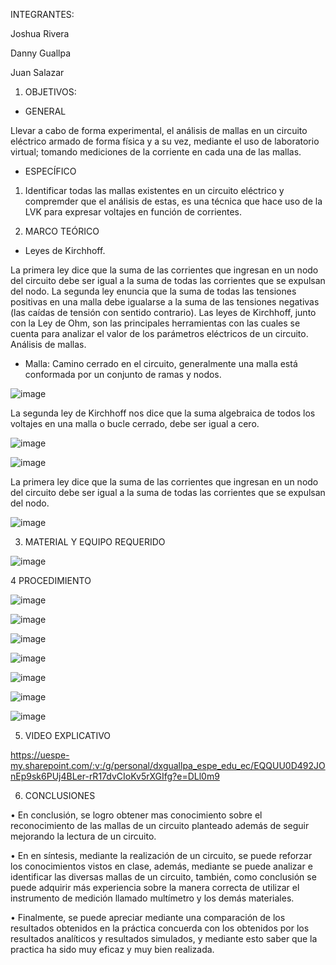 INTEGRANTES:

Joshua Rivera

Danny Guallpa

Juan Salazar

  1. OBJETIVOS:
  
  * GENERAL
  
  Llevar a cabo de forma experimental, el análisis de mallas en un circuito eléctrico armado de forma física y a su vez, mediante el uso de laboratorio virtual; tomando mediciones de la corriente en cada una de las mallas.
  
  * ESPECÍFICO

  1. Identificar todas las mallas existentes en un circuito eléctrico y compremder que el análisis de estas, es una técnica que hace uso de la LVK para expresar voltajes en función de corrientes.

  2. MARCO TEÓRICO

  * Leyes de Kirchhoff.

La primera ley dice que la suma de las corrientes que ingresan en un nodo del circuito debe ser igual a la suma de todas las corrientes que se expulsan del nodo.
La segunda ley enuncia que la suma de todas las tensiones positivas en una malla debe igualarse a la suma de las tensiones negativas (las caídas de tensión con sentido contrario). 
Las leyes de Kirchhoff, junto con la Ley de Ohm, son las principales herramientas con las cuales se cuenta para analizar el valor de los parámetros eléctricos de un circuito.
Análisis de mallas.

  * Malla: Camino cerrado en el circuito, generalmente una malla está conformada por un conjunto de ramas y nodos.

  ![image](https://user-images.githubusercontent.com/116693260/202731008-b740c063-ac0d-4715-ae46-023c0fbb7481.png)
  
  La segunda ley de Kirchhoff nos dice que la suma algebraica de todos los voltajes en una malla o bucle cerrado, debe ser igual a cero.
  
  ![image](https://user-images.githubusercontent.com/116693260/202731078-12125c6a-dc8f-4714-ab3f-225eb21497e9.png)

  ![image](https://user-images.githubusercontent.com/116693260/202731270-5cea1e99-90ae-43be-a11e-a39b9ec18650.png)

  La primera ley dice que la suma de las corrientes que ingresan en un nodo del circuito debe ser igual a la suma de todas las corrientes que se expulsan del nodo.

  ![image](https://user-images.githubusercontent.com/116693260/202731404-cbefe619-4000-4d03-846a-70c95ab1c4f9.png)

  3. MATERIAL Y EQUIPO REQUERIDO

  ![image](https://user-images.githubusercontent.com/116693260/202744138-869c75b8-a7c5-4ff5-96f9-738223c4bc39.png)

  4 PROCEDIMIENTO

  ![image](https://user-images.githubusercontent.com/116693260/202743843-5e106108-61ad-4f48-939c-064f5e341bc7.png)
   
  ![image](https://user-images.githubusercontent.com/116693260/202746980-cab0fe80-26e0-4c82-86b8-8ae0e4752c5e.png)

  ![image](https://user-images.githubusercontent.com/116693260/203068809-f54c2fac-eabb-4b2f-b681-1d0bd230ec41.png)

  ![image](https://user-images.githubusercontent.com/116693260/203073939-4642a04b-defe-4f5f-9828-aec66f8b5ff8.png)

  ![image](https://user-images.githubusercontent.com/116693260/203332646-7c0f9011-0a68-426a-ad9e-467293d0d5aa.png)

  ![image](https://user-images.githubusercontent.com/116693260/203333938-6f4e244c-9b1e-4906-b2a2-9d025573bc2d.png)

  ![image](https://user-images.githubusercontent.com/116693260/203335157-c06f9e00-9b56-4814-86b6-599076d5c6f3.png)

  5. VIDEO EXPLICATIVO

  https://uespe-my.sharepoint.com/:v:/g/personal/dxguallpa_espe_edu_ec/EQQUU0D492JOnEp9sk6PUj4BLer-rR17dvCIoKv5rXGIfg?e=DLl0m9

  6. CONCLUSIONES

  •	En conclusión, se logro obtener mas conocimiento sobre el reconocimiento de las mallas de un circuito planteado además de seguir mejorando la lectura de un circuito.
  
  •	En en síntesis, mediante la realización de un circuito, se puede reforzar los conocimientos vistos en clase, además, mediante se puede analizar e identificar las diversas mallas de un circuito, también, como conclusión se puede adquirir más experiencia sobre la manera correcta de utilizar el instrumento de medición llamado multímetro y los demás materiales.
  
  •	Finalmente, se puede apreciar mediante una comparación de los resultados obtenidos en la práctica concuerda con los obtenidos por los resultados analíticos y resultados simulados, y mediante esto saber que la practica ha sido muy eficaz y muy bien realizada.

